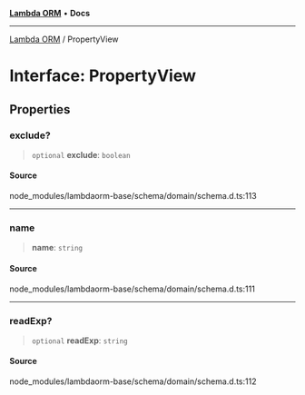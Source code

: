 [**Lambda ORM**](../README.md) • **Docs**

***

[Lambda ORM](../README.md) / PropertyView

# Interface: PropertyView

## Properties

### exclude?

> `optional` **exclude**: `boolean`

#### Source

node\_modules/lambdaorm-base/schema/domain/schema.d.ts:113

***

### name

> **name**: `string`

#### Source

node\_modules/lambdaorm-base/schema/domain/schema.d.ts:111

***

### readExp?

> `optional` **readExp**: `string`

#### Source

node\_modules/lambdaorm-base/schema/domain/schema.d.ts:112
